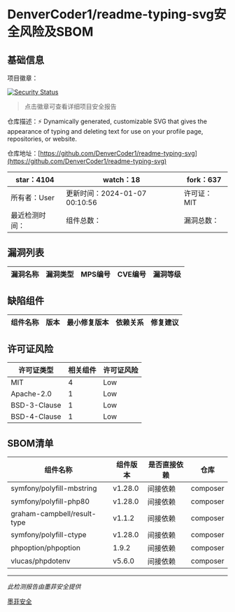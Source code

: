 # DenverCoder1/readme-typing-svg安全风险及SBOM

## 基础信息

项目徽章：

[![Security Status](https://www.murphysec.com/platform3/v31/badge/1744068693037342720.svg)](https://www.murphysec.com/console/report/1716164768724467712/1744068693037342720)

> 点击徽章可查看详细项目安全报告

仓库描述：⚡ Dynamically generated, customizable SVG that gives the appearance of typing and deleting text for use on your profile page, repositories, or website.

仓库地址：[https://github.com/DenverCoder1/readme-typing-svg](https://github.com/DenverCoder1/readme-typing-svg)

| star：4104 | watch：18 | fork：637 |
| ----------- | -------------- | ------------ |
| 所有者：User | 更新时间：2024-01-07 00:10:56 | 许可证：MIT |
| 最近检测时间： | 组件总数： | 漏洞总数： |




## 漏洞列表

| 漏洞名称 | 漏洞类型 | MPS编号 | CVE编号 | 漏洞等级 |
| ------- | ------ | ------- | ------ | ----- |





## 缺陷组件

| 组件名称 | 版本 | 最小修复版本 | 依赖关系 | 修复建议 |
| -------- | ---- | ------------ | -------- | -------- |





## 许可证风险

| 许可证类型 | 相关组件 | 许可证风险 |
| ---------- | -------- | ---------- |
|MIT|4|Low|
|Apache-2.0|1|Low|
|BSD-3-Clause|1|Low|
|BSD-4-Clause|1|Low|




## SBOM清单

| 组件名称 | 组件版本 | 是否直接依赖 | 仓库 |
| -------- | -------- | ------------ | ---- |
|symfony/polyfill-mbstring|v1.28.0|间接依赖|composer|
|symfony/polyfill-php80|v1.28.0|间接依赖|composer|
|graham-campbell/result-type|v1.1.2|间接依赖|composer|
|symfony/polyfill-ctype|v1.28.0|间接依赖|composer|
|phpoption/phpoption|1.9.2|间接依赖|composer|
|vlucas/phpdotenv|v5.6.0|间接依赖|composer|


------

*此检测报告由墨菲安全提供*

[墨菲安全](www.murphysec.com)